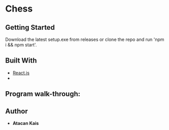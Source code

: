 # Chess

## Getting Started
Download the latest setup.exe from releases or clone the repo and run 'npm i && npm start'.

## Built With
* [React.js](https://react.dev/)
*

## Program walk-through:

## Author

* **Atacan Kais**
